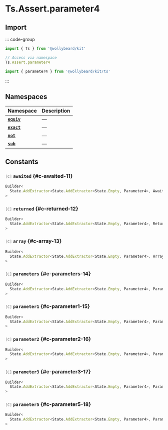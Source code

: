 # Ts.Assert.parameter4

## Import

::: code-group

```typescript [Namespace]
import { Ts } from '@wollybeard/kit'

// Access via namespace
Ts.Assert.parameter4
```

```typescript [Barrel]
import { parameter4 } from '@wollybeard/kit/ts'
```

:::

## Namespaces

| Namespace                                      | Description |
| ---------------------------------------------- | ----------- |
| [**`equiv`**](/api/ts/assert/parameter4/equiv) | —           |
| [**`exact`**](/api/ts/assert/parameter4/exact) | —           |
| [**`not`**](/api/ts/assert/parameter4/not)     | —           |
| [**`sub`**](/api/ts/assert/parameter4/sub)     | —           |

## Constants

### <span style="opacity: 0.6; font-weight: normal; font-size: 0.85em;">`[C]`</span> `awaited`<SourceLink inline href="https://github.com/jasonkuhrt/kit/blob/main/./src/utils/ts/assert/builder-generated/parameter4/$$.ts#L11" /> {#c-awaited-11}

```typescript
Builder<
  State.AddExtractor<State.AddExtractor<State.Empty, Parameter4>, Awaited$>
>
```

### <span style="opacity: 0.6; font-weight: normal; font-size: 0.85em;">`[C]`</span> `returned`<SourceLink inline href="https://github.com/jasonkuhrt/kit/blob/main/./src/utils/ts/assert/builder-generated/parameter4/$$.ts#L12" /> {#c-returned-12}

```typescript
Builder<
  State.AddExtractor<State.AddExtractor<State.Empty, Parameter4>, Returned>
>
```

### <span style="opacity: 0.6; font-weight: normal; font-size: 0.85em;">`[C]`</span> `array`<SourceLink inline href="https://github.com/jasonkuhrt/kit/blob/main/./src/utils/ts/assert/builder-generated/parameter4/$$.ts#L13" /> {#c-array-13}

```typescript
Builder<
  State.AddExtractor<State.AddExtractor<State.Empty, Parameter4>, ArrayElement>
>
```

### <span style="opacity: 0.6; font-weight: normal; font-size: 0.85em;">`[C]`</span> `parameters`<SourceLink inline href="https://github.com/jasonkuhrt/kit/blob/main/./src/utils/ts/assert/builder-generated/parameter4/$$.ts#L14" /> {#c-parameters-14}

```typescript
Builder<
  State.AddExtractor<State.AddExtractor<State.Empty, Parameter4>, Parameters$>
>
```

### <span style="opacity: 0.6; font-weight: normal; font-size: 0.85em;">`[C]`</span> `parameter1`<SourceLink inline href="https://github.com/jasonkuhrt/kit/blob/main/./src/utils/ts/assert/builder-generated/parameter4/$$.ts#L15" /> {#c-parameter1-15}

```typescript
Builder<
  State.AddExtractor<State.AddExtractor<State.Empty, Parameter4>, Parameter1>
>
```

### <span style="opacity: 0.6; font-weight: normal; font-size: 0.85em;">`[C]`</span> `parameter2`<SourceLink inline href="https://github.com/jasonkuhrt/kit/blob/main/./src/utils/ts/assert/builder-generated/parameter4/$$.ts#L16" /> {#c-parameter2-16}

```typescript
Builder<
  State.AddExtractor<State.AddExtractor<State.Empty, Parameter4>, Parameter2>
>
```

### <span style="opacity: 0.6; font-weight: normal; font-size: 0.85em;">`[C]`</span> `parameter3`<SourceLink inline href="https://github.com/jasonkuhrt/kit/blob/main/./src/utils/ts/assert/builder-generated/parameter4/$$.ts#L17" /> {#c-parameter3-17}

```typescript
Builder<
  State.AddExtractor<State.AddExtractor<State.Empty, Parameter4>, Parameter3>
>
```

### <span style="opacity: 0.6; font-weight: normal; font-size: 0.85em;">`[C]`</span> `parameter5`<SourceLink inline href="https://github.com/jasonkuhrt/kit/blob/main/./src/utils/ts/assert/builder-generated/parameter4/$$.ts#L18" /> {#c-parameter5-18}

```typescript
Builder<
  State.AddExtractor<State.AddExtractor<State.Empty, Parameter4>, Parameter5>
>
```
